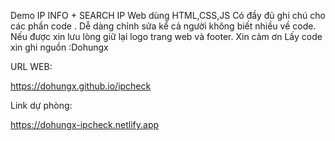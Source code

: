 Demo IP INFO + SEARCH IP
Web dùng HTML,CSS,JS 
Có đầy đủ ghi chú cho các phần code . Dễ dàng chỉnh sửa kể cả người không biết nhiều về code.
Nếu được xin lưu lòng giữ lại logo trang web và footer. Xin cảm ơn
Lấy code xin ghi nguồn :Dohungx


URL WEB:

https://dohungx.github.io/ipcheck

Link dự phòng:

https://dohungx-ipcheck.netlify.app